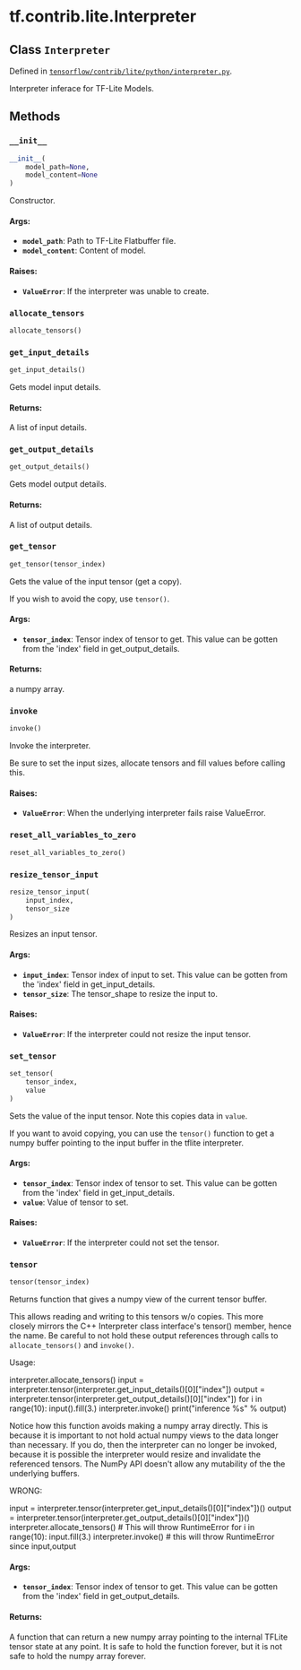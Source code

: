 <div itemscope itemtype="http://developers.google.com/ReferenceObject">
<meta itemprop="name" content="tf.contrib.lite.Interpreter" />
<meta itemprop="property" content="__init__"/>
<meta itemprop="property" content="allocate_tensors"/>
<meta itemprop="property" content="get_input_details"/>
<meta itemprop="property" content="get_output_details"/>
<meta itemprop="property" content="get_tensor"/>
<meta itemprop="property" content="invoke"/>
<meta itemprop="property" content="reset_all_variables_to_zero"/>
<meta itemprop="property" content="resize_tensor_input"/>
<meta itemprop="property" content="set_tensor"/>
<meta itemprop="property" content="tensor"/>
</div>

# tf.contrib.lite.Interpreter

## Class `Interpreter`





Defined in [`tensorflow/contrib/lite/python/interpreter.py`](https://www.tensorflow.org/code/tensorflow/contrib/lite/python/interpreter.py).

Interpreter inferace for TF-Lite Models.

## Methods

<h3 id="__init__"><code>__init__</code></h3>

``` python
__init__(
    model_path=None,
    model_content=None
)
```

Constructor.

#### Args:

* <b>`model_path`</b>: Path to TF-Lite Flatbuffer file.
* <b>`model_content`</b>: Content of model.


#### Raises:

* <b>`ValueError`</b>: If the interpreter was unable to create.

<h3 id="allocate_tensors"><code>allocate_tensors</code></h3>

``` python
allocate_tensors()
```



<h3 id="get_input_details"><code>get_input_details</code></h3>

``` python
get_input_details()
```

Gets model input details.

#### Returns:

A list of input details.

<h3 id="get_output_details"><code>get_output_details</code></h3>

``` python
get_output_details()
```

Gets model output details.

#### Returns:

A list of output details.

<h3 id="get_tensor"><code>get_tensor</code></h3>

``` python
get_tensor(tensor_index)
```

Gets the value of the input tensor (get a copy).

If you wish to avoid the copy, use `tensor()`.

#### Args:

* <b>`tensor_index`</b>: Tensor index of tensor to get. This value can be gotten from
                the 'index' field in get_output_details.


#### Returns:

a numpy array.

<h3 id="invoke"><code>invoke</code></h3>

``` python
invoke()
```

Invoke the interpreter.

Be sure to set the input sizes, allocate tensors and fill values before
calling this.

#### Raises:

* <b>`ValueError`</b>: When the underlying interpreter fails raise ValueError.

<h3 id="reset_all_variables_to_zero"><code>reset_all_variables_to_zero</code></h3>

``` python
reset_all_variables_to_zero()
```



<h3 id="resize_tensor_input"><code>resize_tensor_input</code></h3>

``` python
resize_tensor_input(
    input_index,
    tensor_size
)
```

Resizes an input tensor.

#### Args:

* <b>`input_index`</b>: Tensor index of input to set. This value can be gotten from
               the 'index' field in get_input_details.
* <b>`tensor_size`</b>: The tensor_shape to resize the input to.


#### Raises:

* <b>`ValueError`</b>: If the interpreter could not resize the input tensor.

<h3 id="set_tensor"><code>set_tensor</code></h3>

``` python
set_tensor(
    tensor_index,
    value
)
```

Sets the value of the input tensor. Note this copies data in `value`.

If you want to avoid copying, you can use the `tensor()` function to get a
numpy buffer pointing to the input buffer in the tflite interpreter.

#### Args:

* <b>`tensor_index`</b>: Tensor index of tensor to set. This value can be gotten from
                the 'index' field in get_input_details.
* <b>`value`</b>: Value of tensor to set.


#### Raises:

* <b>`ValueError`</b>: If the interpreter could not set the tensor.

<h3 id="tensor"><code>tensor</code></h3>

``` python
tensor(tensor_index)
```

Returns function that gives a numpy view of the current tensor buffer.

This allows reading and writing to this tensors w/o copies. This more
closely mirrors the C++ Interpreter class interface's tensor() member, hence
the name. Be careful to not hold these output references through calls
to `allocate_tensors()` and `invoke()`.

Usage:

interpreter.allocate_tensors()
input = interpreter.tensor(interpreter.get_input_details()[0]["index"])
output = interpreter.tensor(interpreter.get_output_details()[0]["index"])
for i in range(10):
  input().fill(3.)
  interpreter.invoke()
  print("inference %s" % output)

Notice how this function avoids making a numpy array directly. This is
because it is important to not hold actual numpy views to the data longer
than necessary. If you do, then the interpreter can no longer be invoked,
because it is possible the interpreter would resize and invalidate the
referenced tensors. The NumPy API doesn't allow any mutability of the
the underlying buffers.

WRONG:

input = interpreter.tensor(interpreter.get_input_details()[0]["index"])()
output = interpreter.tensor(interpreter.get_output_details()[0]["index"])()
interpreter.allocate_tensors()  # This will throw RuntimeError
for i in range(10):
  input.fill(3.)
  interpreter.invoke()  # this will throw RuntimeError since input,output

#### Args:

* <b>`tensor_index`</b>: Tensor index of tensor to get. This value can be gotten from
                the 'index' field in get_output_details.


#### Returns:

A function that can return a new numpy array pointing to the internal
TFLite tensor state at any point. It is safe to hold the function forever,
but it is not safe to hold the numpy array forever.



